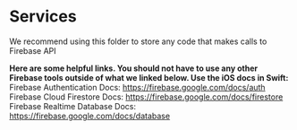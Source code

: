#  Services

We recommend using this folder to store any code that makes calls to Firebase API


**Here are some helpful links. You should not have to use any other Firebase tools outside of what we linked below. Use the iOS docs in Swift:**
Firebase Authentication Docs: https://firebase.google.com/docs/auth
Firebase Cloud Firestore Docs: https://firebase.google.com/docs/firestore
Firebase Realtime Database Docs: https://firebase.google.com/docs/database

